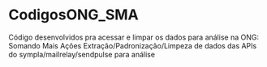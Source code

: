 # CodigosONG_SMA
Código desenvolvidos pra acessar e limpar os dados para análise na ONG: Somando Mais Ações 
Extração/Padronização/Limpeza de dados das APIs do sympla/mailrelay/sendpulse para análise

